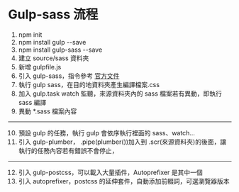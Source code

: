 # Gulp-sass 流程

1. npm init
2. npm install gulp --save
3. npm install gulp-sass --save
4. 建立 source/sass 資料夾
5. 新增 gulpfile.js
6. 引入 gulp-sass，指令參考 [官方文件](https://www.npmjs.com/package/gulp-sass) 
7. 執行 gulp sass，在目的地資料夾產生編譯檔案.css
8. 加入 gulp.task watch 監聽，來源資料夾內的 sass 檔案若有異動，即執行 sass 編譯
9. 異動 *.sass 檔案內容
---

10. 預設 gulp 的任務，執行 gulp 會依序執行裡面的 sass、watch... 
11. 引入 gulp-plumber， .pipe(plumber())加入到 .scr(來源資料夾)的後面，讓執行的任務內容若有錯誤不會停止，

---

12. 引入 gulp-postcss，可以載入大量插件，Autoprefixer 是其中一個
13. 引入 autoprefixer，postcss 的延伸套件，自動添加前輟詞，可選瀏覽器版本